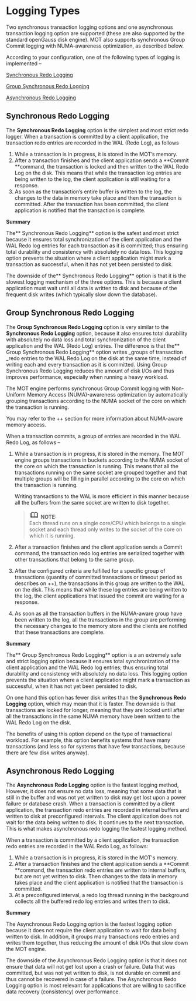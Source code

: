 # Logging Types<a name="EN-US_TOPIC_0260488099"></a>

Two synchronous transaction logging options and one asynchronous transaction logging option are supported \(these are also supported by the standard openGauss disk engine\). MOT also supports synchronous Group Commit logging with NUMA-awareness optimization, as described below.

According to your configuration, one of the following types of logging is implemented –

[Synchronous Redo Logging](#section13294122621816)

[Group Synchronous Redo Logging](#section1544013621916)

[Asynchronous Redo Logging](#section16446161112210)

## Synchronous Redo Logging<a name="section13294122621816"></a>

The  **Synchronous Redo Logging**  option is the simplest and most strict redo logger. When a transaction is committed by a client application, the transaction redo entries are recorded in the WAL \(Redo Log\), as follows

1.  While a transaction is in progress, it is stored in the MOT’s memory.
2.  After a transaction finishes and the client application sends a  **Commit **command, the transaction is locked and then written to the WAL Redo Log on the disk. This means that while the transaction log entries are being written to the log, the client application is still waiting for a response.
3.  As soon as the transaction’s entire buffer is written to the log, the changes to the data in memory take place and then the transaction is committed. After the transaction has been committed, the client application is notified that the transaction is complete.

**Summary**

The** Synchronous Redo Logging**  option is the safest and most strict because it ensures total synchronization of the client application and the WAL Redo log entries for each transaction as it is committed; thus ensuring total durability and consistency with absolutely no data loss. This logging option prevents the situation where a client application might mark a transaction as successful, when it has not yet been persisted to disk.

The downside of the** Synchronous Redo Logging**  option is that it is the slowest logging mechanism of the three options. This is because a client application must wait until all data is written to disk and because of the frequent disk writes \(which typically slow down the database\).

## Group Synchronous Redo Logging<a name="section1544013621916"></a>

The  **Group Synchronous Redo Logging**  option is very similar to the  **Synchronous Redo Logging**  option, because it also ensures total durability with absolutely no data loss and total synchronization of the client application and the WAL \(Redo Log\) entries. The difference is that the** Group Synchronous Redo Logging**  option writes  _groups of transaction _redo entries to the WAL Redo Log on the disk at the same time, instead of writing each and every transaction as it is committed. Using Group Synchronous Redo Logging reduces the amount of disk I/Os and thus improves performance, especially when running a heavy workload.

The MOT engine performs synchronous Group Commit logging with Non-Uniform Memory Access \(NUMA\)-awareness optimization by automatically grouping transactions according to the NUMA socket of the core on which the transaction is running.

You may refer to the ++ section for more information about NUMA-aware memory access.

When a transaction commits, a group of entries are recorded in the WAL Redo Log, as follows –

1.  While a transaction is in progress, it is stored in the memory. The MOT engine groups transactions in buckets according to the NUMA socket of the core on which the transaction is running. This means that all the transactions running on the same socket are grouped together and that multiple groups will be filling in parallel according to the core on which the transaction is running.

    Writing transactions to the WAL is more efficient in this manner because all the buffers from the same socket are written to disk together.

    >![](public_sys-resources/icon-note.gif) **NOTE:**   
    >Each thread runs on a single core/CPU which belongs to a single socket and each thread only writes to the socket of the core on which it is running.  

2.  After a transaction finishes and the client application sends a Commit command, the transaction redo log entries are serialized together with other transactions that belong to the same group.
3.  After the configured criteria are fulfilled for a specific group of transactions \(quantity of committed transactions or timeout period as describes on ++\), the transactions in this group are written to the WAL on the disk. This means that while these log entries are being written to the log, the client applications that issued the commit are waiting for a response.
4.  As soon as all the transaction buffers in the NUMA-aware group have been written to the log, all the transactions in the group are performing the necessary changes to the memory store and the clients are notified that these transactions are complete.

**Summary**

The** Group Synchronous Redo Logging**  option is a an extremely safe and strict logging option because it ensures total synchronization of the client application and the WAL Redo log entries; thus ensuring total durability and consistency with absolutely no data loss. This logging option prevents the situation where a client application might mark a transaction as successful, when it has not yet been persisted to disk.

On one hand this option has fewer disk writes than the  **Synchronous Redo Logging**  option, which may mean that it is faster. The downside is that transactions are locked for longer, meaning that they are locked until after all the transactions in the same NUMA memory have been written to the WAL Redo Log on the disk.

The benefits of using this option depend on the type of transactional workload. For example, this option benefits systems that have many transactions \(and less so for systems that have few transactions, because there are few disk writes anyway\).

## Asynchronous Redo Logging<a name="section16446161112210"></a>

The  **Asynchronous Redo Logging**  option is the fastest logging method, However, it does not ensure no data loss, meaning that some data that is still in the buffer and was not yet written to disk may get lost upon a power failure or database crash. When a transaction is committed by a client application, the transaction redo entries are recorded in internal buffers and written to disk at preconfigured intervals. The client application does not wait for the data being written to disk. It continues to the next transaction. This is what makes asynchronous redo logging the fastest logging method.

When a transaction is committed by a client application, the transaction redo entries are recorded in the WAL Redo Log, as follows:

1.  While a transaction is in progress, it is stored in the MOT's memory.
2.  After a transaction finishes and the client application sends a  **Commit **command, the transaction redo entries are written to internal buffers, but are not yet written to disk. Then changes to the data in memory takes place and the client application is notified that the transaction is committed.
3.  At a preconfigured interval, a redo log thread running in the background collects all the buffered redo log entries and writes them to disk.

**Summary**

The Asynchronous Redo Logging option is the fastest logging option because it does not require the client application to wait for data being written to disk. In addition, it groups many transactions redo entries and writes them together, thus reducing the amount of disk I/Os that slow down the MOT engine.

The downside of the Asynchronous Redo Logging option is that it does not ensure that data will not get lost upon a crash or failure. Data that was committed, but was not yet written to disk, is not durable on commit and thus cannot be recovered in case of a failure. The Asynchronous Redo Logging option is most relevant for applications that are willing to sacrifice data recovery \(consistency\) over performance.


